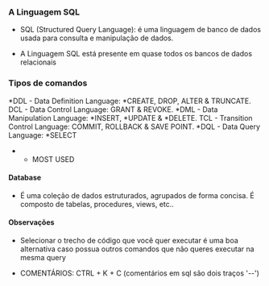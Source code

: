 ### A Linguagem SQL
- SQL (Structured Query Language): é uma linguagem de banco de dados usada para consulta e manipulação
de dados.

- A Linguagem SQL está presente em quase todos os bancos de dados relacionais

### Tipos de comandos

*DDL - Data Definition Language: *CREATE, DROP, ALTER & TRUNCATE.
DCL - Data Control Language: GRANT & REVOKE.
*DML - Data Manipulation Language: *INSERT, *UPDATE & *DELETE.
TCL - Transition Control Language: COMMIT, ROLLBACK & SAVE POINT.
*DQL - Data Query Language: *SELECT

* - MOST USED

#### Database
- É uma coleção de dados estruturados, agrupados de forma concisa. É composto de tabelas, procedures, views, etc..

#### Observações
- Selecionar o trecho de código que você quer executar é uma boa alternativa caso possua outros comandos que não queres executar na mesma query

- COMENTÁRIOS: CTRL + K + C (comentários em sql são dois traços '--')
